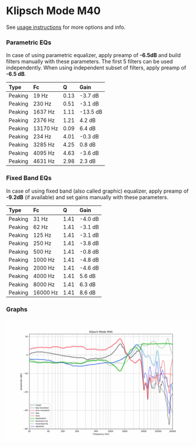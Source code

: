 # Klipsch Mode M40
See [usage instructions](https://github.com/jaakkopasanen/AutoEq#usage) for more options and info.

### Parametric EQs
In case of using parametric equalizer, apply preamp of **-6.5dB** and build filters manually
with these parameters. The first 5 filters can be used independently.
When using independent subset of filters, apply preamp of **-6.5 dB**.

| Type    | Fc       |    Q | Gain     |
|:--------|:---------|:-----|:---------|
| Peaking | 19 Hz    | 0.13 | -3.7 dB  |
| Peaking | 230 Hz   | 0.51 | -3.1 dB  |
| Peaking | 1637 Hz  | 1.11 | -13.5 dB |
| Peaking | 2376 Hz  | 1.21 | 4.2 dB   |
| Peaking | 13170 Hz | 0.09 | 6.4 dB   |
| Peaking | 234 Hz   | 4.01 | -0.3 dB  |
| Peaking | 3285 Hz  | 4.25 | 0.8 dB   |
| Peaking | 4095 Hz  | 4.63 | -3.6 dB  |
| Peaking | 4631 Hz  | 2.98 | 2.3 dB   |

### Fixed Band EQs
In case of using fixed band (also called graphic) equalizer, apply preamp of **-9.2dB**
(if available) and set gains manually with these parameters.

| Type    | Fc       |    Q | Gain    |
|:--------|:---------|:-----|:--------|
| Peaking | 31 Hz    | 1.41 | -4.0 dB |
| Peaking | 62 Hz    | 1.41 | -3.1 dB |
| Peaking | 125 Hz   | 1.41 | -3.1 dB |
| Peaking | 250 Hz   | 1.41 | -3.8 dB |
| Peaking | 500 Hz   | 1.41 | -0.8 dB |
| Peaking | 1000 Hz  | 1.41 | -4.8 dB |
| Peaking | 2000 Hz  | 1.41 | -4.6 dB |
| Peaking | 4000 Hz  | 1.41 | 5.6 dB  |
| Peaking | 8000 Hz  | 1.41 | 6.3 dB  |
| Peaking | 16000 Hz | 1.41 | 8.6 dB  |

### Graphs
![](./Klipsch%20Mode%20M40.png)